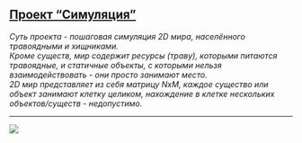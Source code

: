<h2><a href="https://zhukovsd.github.io/java-backend-learning-course/projects/simulation/">Проект “Симуляция”</a></h2>
    <i>Суть проекта - пошаговая симуляция 2D мира, населённого травоядными и хищниками.</i><br>
    <i>Кроме существ, мир содержит ресурсы (траву), которыми питаются травоядные, и статичные объекты, с которыми нельзя взаимодействовать - они просто занимают место.</i><br>
    <i>2D мир представляет из себя матрицу NxM, каждое существо или объект занимают клетку целиком, нахождение в клетке нескольких объектов/существ - недопустимо.</i>
<br><hr>
<img src="src/img/simSymbol.gif">